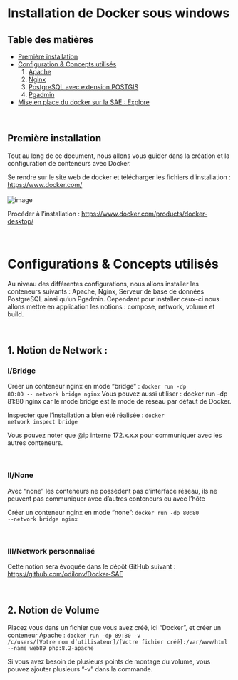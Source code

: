 # Installation de Docker sous windows

 ## Table des matières 
 - [Première installation](#id-premiereInstallation) 
 - [Configuration & Concepts utilisés](#id-section2) 
   1. [Apache](#id-section2)
   2. [Nginx](#id-section2)
   3. [PostgreSQL avec extension POSTGIS](#id-section2)
   4. [Pgadmin](#id-section2)
 - [Mise en place du docker sur la SAE : Explore](#id-section2)

<br>

 ## Première installation
 
 Tout au long de ce document, nous allons vous guider dans la création et la configuration de conteneurs avec Docker.
 
Se rendre sur le site web de docker et télécharger les fichiers d’installation : 
https://www.docker.com/
<br><br>
![image](https://user-images.githubusercontent.com/120033089/228777236-4a0c1e44-8e10-4cd1-a994-9f270cbd5a6a.png)

Procéder à l’installation :
https://www.docker.com/products/docker-desktop/



<br>

 
# Configurations & Concepts utilisés

Au niveau des différentes configurations, nous allons installer les conteneurs suivants : Apache, Nginx, Serveur de base de données PostgreSQL ainsi qu’un Pgadmin. 
Cependant pour installer ceux-ci nous allons mettre en application les notions : compose, network, volume et build.

<br>

## 1. Notion de Network :


### I/Bridge

Créer un conteneur nginx en mode “bridge” :
<code>docker run -dp 80:80 -- network bridge nginx</code>
Vous pouvez aussi utiliser : docker run -dp 81:80 nginx car le mode bridge est le mode de réseau par défaut de Docker.

Inspecter que l’installation a bien été réalisée :
<code>docker network inspect bridge</code>

Vous pouvez noter que @ip interne 172.x.x.x pour communiquer avec les autres conteneurs.

<br>

### II/None

Avec “none” les conteneurs ne possèdent pas d’interface réseau, ils ne peuvent pas communiquer avec d’autres conteneurs ou avec l’hôte

Créer un conteneur nginx en mode “none”:
<code>docker run -dp 80:80 --network bridge nginx</code>

<br>

### III/Network personnalisé

Cette notion sera évoquée dans le dépôt GitHub suivant : https://github.com/odilonv/Docker-SAE

<br>

## 2. Notion de Volume

Placez vous dans un fichier que vous avez créé, ici “Docker”, et créer un conteneur 
Apache : 
<code>docker run -dp 89:80 -v /c/users/[Votre nom d’utilisateur]/[Votre fichier créé]:/var/www/html --name web89 php:8.2-apache</code>

Si vous avez besoin de plusieurs points de montage du volume, vous pouvez ajouter plusieurs “-v” dans la commande.



